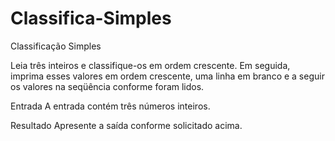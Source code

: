 # Classifica-Simples
Classificação Simples

Leia três inteiros e classifique-os em ordem crescente. Em seguida, imprima esses valores em ordem crescente, uma linha em branco e a seguir os valores na seqüência conforme foram lidos.

Entrada
A entrada contém três números inteiros.

Resultado
Apresente a saída conforme solicitado acima.

